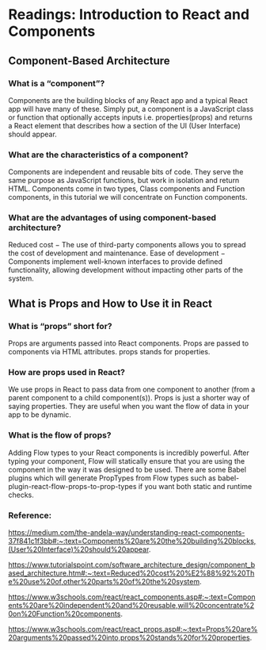 # Readings: Introduction to React and Components

## Component-Based Architecture

### What is a “component”?
Components are the building blocks of any React app and a typical React app will have many of these. Simply put, a component is a JavaScript class or function that optionally accepts inputs i.e. properties(props) and returns a React element that describes how a section of the UI (User Interface) should appear.

### What are the characteristics of a component?
Components are independent and reusable bits of code. They serve the same purpose as JavaScript functions, but work in isolation and return HTML. Components come in two types, Class components and Function components, in this tutorial we will concentrate on Function components.

### What are the advantages of using component-based architecture?
Reduced cost − The use of third-party components allows you to spread the cost of development and maintenance. Ease of development − Components implement well-known interfaces to provide defined functionality, allowing development without impacting other parts of the system.



## What is Props and How to Use it in React

### What is “props” short for?
Props are arguments passed into React components. Props are passed to components via HTML attributes. props stands for properties.

### How are props used in React?
We use props in React to pass data from one component to another (from a parent component to a child component(s)). Props is just a shorter way of saying properties. They are useful when you want the flow of data in your app to be dynamic.

### What is the flow of props?
Adding Flow types to your React components is incredibly powerful. After typing your component, Flow will statically ensure that you are using the component in the way it was designed to be used. There are some Babel plugins which will generate PropTypes from Flow types such as babel-plugin-react-flow-props-to-prop-types if you want both static and runtime checks.



### Reference: 

https://medium.com/the-andela-way/understanding-react-components-37f841c1f3bb#:~:text=Components%20are%20the%20building%20blocks,(User%20Interface)%20should%20appear.

https://www.tutorialspoint.com/software_architecture_design/component_based_architecture.htm#:~:text=Reduced%20cost%20%E2%88%92%20The%20use%20of,other%20parts%20of%20the%20system.

https://www.w3schools.com/react/react_components.asp#:~:text=Components%20are%20independent%20and%20reusable,will%20concentrate%20on%20Function%20components.

https://www.w3schools.com/react/react_props.asp#:~:text=Props%20are%20arguments%20passed%20into,props%20stands%20for%20properties.